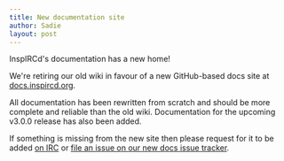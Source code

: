 ```yaml
---
title: New documentation site
author: Sadie
layout: post
---
```


InspIRCd's documentation has a new home!

We're retiring our old wiki in favour of a new GitHub-based docs site at [docs.inspircd.org](https://docs.inspircd.org).

All documentation has been rewritten from scratch and should be more complete and reliable than the old wiki. Documentation for the upcoming v3.0.0 release has also been added.

If something is missing from the new site then please request for it to be added [on IRC](https://kiwiirc.com/nextclient/irc.inspircd.org:+6697/#inspircd) or [file an issue on our new docs issue tracker](https://github.com/inspircd/docs/issues).
